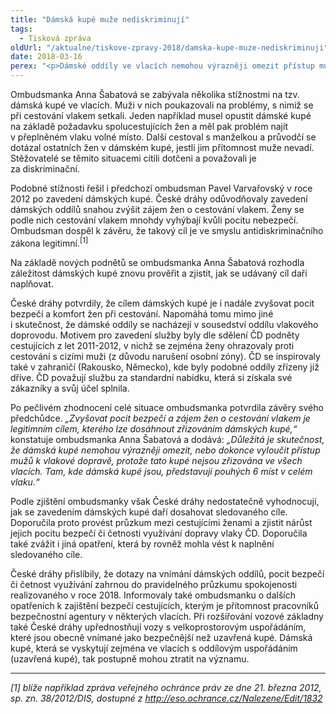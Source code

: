 ```yaml
---
title: "Dámská kupé muže nediskriminují"
tags:
  - Tisková zpráva
oldUrl: "/aktualne/tiskove-zpravy-2018/damska-kupe-muze-nediskriminuji"
date: 2018-03-16
perex: "<p>Dámské oddíly ve vlacích nemohou výrazněji omezit přístup mužů k využívání vlakové dopravy, takže se nejedná o diskriminaci. Představují pouze šest vyhrazených míst v celém vlaku a využívají se jen v některých spojích. Podle ombudsmanky navíc dámská kupé sledují legitimní cíl zvýšit pocit bezpečí cestujících žen, tedy i zvýšit zájem žen o cestování vlakem.</p>"
---
```


<!-- imported from the old website -->

<p>Ombudsmanka Anna Šabatová se zabývala několika stížnostmi na tzv. dámská kupé ve vlacích. Muži v nich poukazovali na problémy, s nimiž se při cestování vlakem setkali. Jeden například musel opustit dámské kupé na základě požadavku spolucestujících žen a měl pak problém najít v přeplněném vlaku volné místo. Další cestoval s manželkou a průvodčí se dotázal ostatních žen v dámském kupé, jestli jim přítomnost muže nevadí. Stěžovatelé se těmito situacemi cítili dotčeni a považovali je za diskriminační. </p> <p>Podobné stížnosti řešil i předchozí ombudsman Pavel Varvařovský v roce 2012 po zavedení dámských kupé. České dráhy odůvodňovaly zavedení dámských oddílů snahou zvýšit zájem žen o cestování vlakem. Ženy se podle nich cestování vlakem mnohdy vyhýbají kvůli pocitu nebezpečí. Ombudsman dospěl k závěru, že takový cíl je ve smyslu antidiskriminačního zákona legitimní.<sup>[1]</sup></p> <p>Na základě nových podnětů se ombudsmanka Anna Šabatová rozhodla záležitost dámských kupé znovu prověřit a zjistit, jak se udávaný cíl daří naplňovat.</p> <p>České dráhy potvrdily, že cílem dámských kupé je i nadále zvyšovat pocit bezpečí a komfort žen při cestování. Napomáhá tomu mimo jiné i skutečnost, že dámské oddíly se nacházejí v sousedství oddílu vlakového doprovodu. Motivem pro zavedení služby byly dle sdělení ČD podněty cestujících z let 2011-2012, v nichž se zejména ženy ohrazovaly proti cestování s cizími muži (z důvodu narušení osobní zóny). ČD se inspirovaly také v zahraničí (Rakousko, Německo), kde byly podobné oddíly zřízeny již dříve. ČD považují službu za standardní nabídku, která si získala své zákazníky a svůj účel splnila.</p> <p>Po pečlivém zhodnocení celé situace ombudsmanka potvrdila závěry svého předchůdce. <i>„Zvyšovat pocit bezpečí a zájem žen o cestování vlakem je legitimním cílem, kterého lze dosáhnout zřizováním dámských kupé,“</i> konstatuje ombudsmanka Anna Šabatová a dodává:<i> „Důležitá je skutečnost, že dámská kupé nemohou výrazněji omezit, nebo dokonce vyloučit přístup mužů k vlakové dopravě, protože tato kupé nejsou zřizována ve všech vlacích. Tam, kde dámská kupé jsou, představují pouhých 6 míst v celém vlaku.“</i>  </p> <p>Podle zjištění ombudsmanky však České dráhy nedostatečně vyhodnocují, jak se zavedením dámských kupé daří dosahovat sledovaného cíle. Doporučila proto provést průzkum mezi cestujícími ženami a zjistit nárůst jejich pocitu bezpečí či četnosti využívání dopravy vlaky ČD. Doporučila také zvážit i jiná opatření, která by rovněž mohla vést k naplnění sledovaného cíle.</p><p> České dráhy přislíbily, že dotazy na vnímání dámských oddílů, pocit bezpečí či četnost využívání zahrnou do pravidelného průzkumu spokojenosti realizovaného v roce 2018. Informovaly také ombudsmanku o dalších opatřeních k zajištění bezpečí cestujících, kterým je přítomnost pracovníků bezpečnostní agentury v některých vlacích. Při rozšiřování vozové základny také České dráhy upřednostňují vozy s velkoprostorovým uspořádáním, které jsou obecně vnímané jako bezpečnější než uzavřená kupé. Dámská kupé, která se vyskytují zejména ve vlacích s oddílovým uspořádáním (uzavřená kupé), tak postupně mohou ztratit na významu. </p> <hr /> <p><i>[1] blíže například zpráva veřejného ochránce práv ze dne 21. března 2012, sp. zn. 38/2012/DIS, dostupné z <a title="Otevření do nového okna" href="http://eso.ochrance.cz/Nalezene/Edit/1832" target="_blank">http://eso.ochrance.cz/Nalezene/Edit/1832</a> <img alt="" src="https://www.ochrance.cz/typo3/ext/od_linkdesc/icons/external.gif" class="od_linkdesc_icon_external" /></i> </p>
